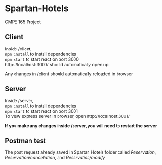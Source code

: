 # Spartan-Hotels
CMPE 165 Project

## Client
Inside /client,  
    `npm install` to install dependencies  
    `npm start` to start react on port 3000  
http://localhost:3000/ should automatically open up

Any changes in /client should automatically reloaded in browser


## Server
Inside /server,  
    `npm install` to install dependencies  
    `npm start` to start react on port 3001  
To view express server in browser, open http://localhost:3001/

**If you make any changes inside /server, you will need to restart the server**

## Postman test
The post request already saved in Spartan Hotels folder called *Reservation*, *Reservation/cancellation*, and *Reservation/modify*


